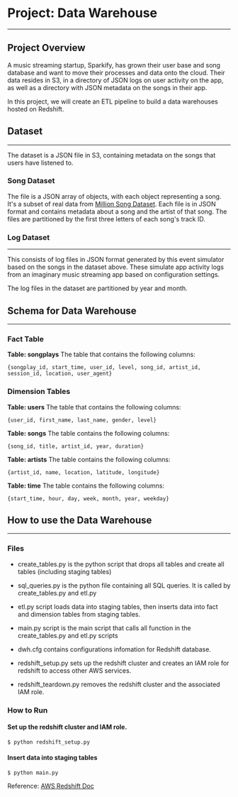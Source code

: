 # Project: Data Warehouse
---
## Project Overview
A music streaming startup, Sparkify, has grown their user base and song database and want to move their processes and data onto the cloud. Their data resides in S3, in a directory of JSON logs on user activity on the app, as well as a directory with JSON metadata on the songs in their app.

In this project, we will create an ETL pipeline to build a data warehouses hosted on Redshift.

## Dataset
---

The dataset is a JSON file in S3, containing metadata on the songs that users have listened to. 

### Song Dataset

The file is a JSON array of objects, with each object representing a song.
It's a subset of real data from <a href="https://millionsongdataset.com" target="_blank">Million Song Dataset</a>. Each file is in JSON format and contains metadata about a song and the artist of that song. The files are partitioned by the first three letters of each song's track ID.

### Log Dataset
---

This consists of log files in JSON format generated by this event simulator based on the songs in the dataset above. These simulate app activity logs from an imaginary music streaming app based on configuration settings.

The log files in the dataset are partitioned by year and month.

## Schema for Data Warehouse
---

### Fact Table
**Table: songplays**
The table that contains the following columns: 
```
{songplay_id, start_time, user_id, level, song_id, artist_id, session_id, location, user_agent}
```	

### Dimension Tables
**Table: users**
The table that contains the following columns: 
```
{user_id, first_name, last_name, gender, level}
```

**Table: songs**
The table contains the following columns:
```
{song_id, title, artist_id, year, duration}
```

**Table: artists**
The table contains the following columns:
```
{artist_id, name, location, latitude, longitude}
```

**Table: time**
The table contains the following columns:
```	
{start_time, hour, day, week, month, year, weekday}
```

## How to use the Data Warehouse
---

### Files

* create_tables.py is the python script that drops all tables and create all tables (including staging tables)

* sql_queries.py is the python file containing all SQL queries. It is called by create_tables.py and etl.py

* etl.py script loads data into staging tables, then inserts data into fact and dimension tables from staging tables.

* main.py script is the main script that calls all function in the create_tables.py and etl.py scripts

* dwh.cfg contains configurations infomation for Redshift database.

* redshift_setup.py sets up the redshift cluster and creates an IAM role for redshift to access other AWS services.

* redshift_teardown.py removes the redshift cluster and the associated IAM role.

### How to Run

#### Set up the redshift cluster and IAM role.
    $ python redshift_setup.py

#### Insert data into staging tables
    $ python main.py

Reference: [AWS Redshift Doc](https://aws.amazon.com/redshift/getting-started/?p=rs&bttn=hero&exp=b)
